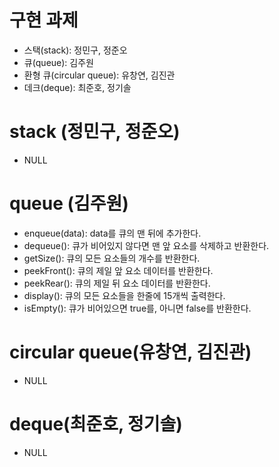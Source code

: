 # 구현 과제
- 스택(stack): 정민구, 정준오
- 큐(queue): 김주원
- 환형 큐(circular queue): 유창연, 김진관
- 데크(deque): 최준호, 정기솔

# stack (정민구, 정준오)
- NULL

# queue (김주원)
- enqueue(data): data를 큐의 맨 뒤에 추가한다.
- dequeue(): 큐가 비어있지 않다면 맨 앞 요소를 삭제하고 반환한다.
- getSize(): 큐의 모든 요소들의 개수를 반환한다.
- peekFront(): 큐의 제일 앞 요소 데이터를 반환한다.
- peekRear(): 큐의 제일 뒤 요소 데이터를 반환한다. 
- display(): 큐의 모든 요소들을 한줄에 15개씩 출력한다.
- isEmpty(): 큐가 비어있으면 true를, 아니면 false를 반환한다.

# circular queue(유창연, 김진관)
- NULL

# deque(최준호, 정기솔)
- NULL
